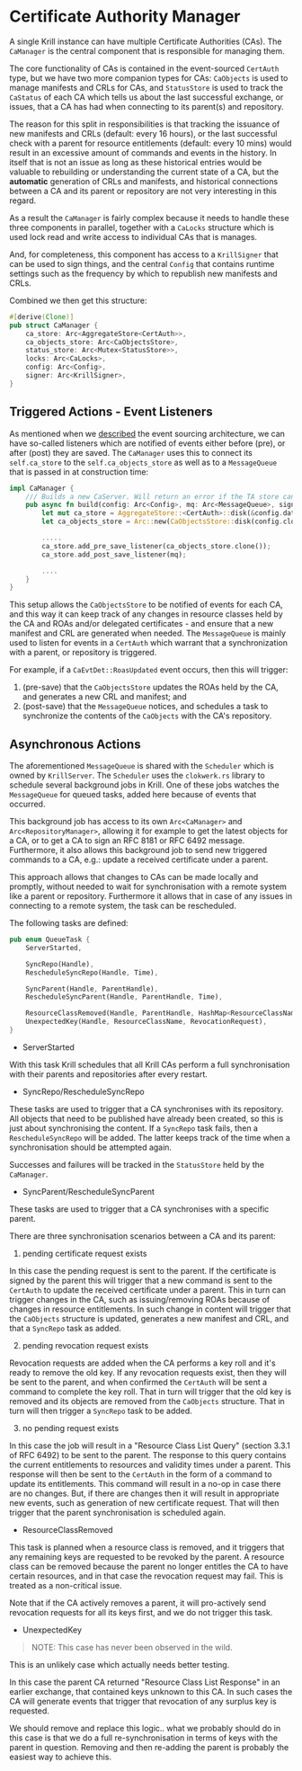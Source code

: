 Certificate Authority Manager
=============================

A single Krill instance can have multiple Certificate Authorities (CAs). The
`CaManager` is the central component that is responsible for managing them.

The core functionality of CAs is contained in the event-sourced `CertAuth` type,
but we have two more companion types for CAs: `CaObjects` is used to manage
manifests and CRLs for CAs, and `StatusStore` is used to track the `CaStatus`
of each CA which tells us about the last successful exchange, or issues, that
a CA has had when connecting to its parent(s) and repository.

The reason for this split in responsibilities is that tracking the issuance
of new manifests and CRLs (default: every 16 hours), or the last successful
check with a parent for resource entitlements (default: every 10 mins) would
result in an excessive amount of commands and events in the history. In itself
that is not an issue as long as these historical entries would be valuable
to rebuilding or understanding the current state of a CA, but the **automatic**
generation of CRLs and manifests, and historical connections between a CA and
its parent or repository are not very interesting in this regard.

As a result the `CaManager` is fairly complex because it needs to handle
these three components in parallel, together with a `CaLocks` structure
which is used lock read and write access to individual CAs that is manages.

And, for completeness, this component has access to a `KrillSigner` that
can be used to sign things, and the central `Config` that contains runtime
settings such as the frequency by which to republish new manifests and CRLs.

Combined we then get this structure:

```rust
#[derive(Clone)]
pub struct CaManager {
    ca_store: Arc<AggregateStore<CertAuth>>,
    ca_objects_store: Arc<CaObjectsStore>,
    status_store: Arc<Mutex<StatusStore>>,
    locks: Arc<CaLocks>,
    config: Arc<Config>,
    signer: Arc<KrillSigner>,
}
```


Triggered Actions - Event Listeners
-----------------------------------

As mentioned when we [described](./04_es_krill.md) the event sourcing architecture,
we can have so-called listeners which are notified of events either before (pre), or
after (post) they are saved. The `CaManager` uses this to connect its `self.ca_store`
to the `self.ca_objects_store` as well as to a `MessageQueue` that is passed in at
construction time:

```rust
impl CaManager {
    /// Builds a new CaServer. Will return an error if the TA store cannot be initialized.
    pub async fn build(config: Arc<Config>, mq: Arc<MessageQueue>, signer: Arc<KrillSigner>) -> KrillResult<Self> {
        let mut ca_store = AggregateStore::<CertAuth>::disk(&config.data_dir, CASERVER_DIR)?;
        let ca_objects_store = Arc::new(CaObjectsStore::disk(config.clone(), signer.clone())?);

        .....
        ca_store.add_pre_save_listener(ca_objects_store.clone());
        ca_store.add_post_save_listener(mq);

        ....
    }
}
```

This setup allows the `CaObjectsStore` to be notified of events for each CA, and
this way it can keep track of any changes in resource classes held by the CA and
ROAs and/or delegated certificates - and ensure that a new manifest and CRL are
generated when needed. The `MessageQueue` is mainly used to listen for events in
a `CertAuth` which warrant that a synchronization with a parent, or repository is
triggered.

For example, if a `CaEvtDet::RoasUpdated` event occurs, then this will trigger:
1. (pre-save) that the `CaObjectsStore` updates the ROAs held by the CA,
   and generates a new CRL and manifest; and
2. (post-save) that the `MessageQueue` notices, and schedules a task to
   synchronize the contents of the `CaObjects` with the CA's repository.


Asynchronous Actions
--------------------

The aforementioned `MessageQueue` is shared with the `Scheduler` which is owned
by `KrillServer`. The `Scheduler` uses the `clokwerk.rs` library to schedule several
background jobs in Krill. One of these jobs watches the `MessageQueue` for queued
tasks, added here because of events that occurred.

This background job has access to its own `Arc<CaManager>` and `Arc<RepositoryManager>`,
allowing it for example to get the latest objects for a CA, or to get a CA to sign an
RFC 8181 or RFC 6492 message. Furthermore, it also allows this background job to send
new triggered commands to a CA, e.g.: update a received certificate under a parent.

This approach allows that changes to CAs can be made locally and promptly, without
needed to wait for synchronisation with a remote system like a parent or repository.
Furthermore it allows that in case of any issues in connecting to a remote system,
the task can be rescheduled.

The following tasks are defined:

```rust
pub enum QueueTask {
    ServerStarted,

    SyncRepo(Handle),
    RescheduleSyncRepo(Handle, Time),

    SyncParent(Handle, ParentHandle),
    RescheduleSyncParent(Handle, ParentHandle, Time),

    ResourceClassRemoved(Handle, ParentHandle, HashMap<ResourceClassName, Vec<RevocationRequest>>),
    UnexpectedKey(Handle, ResourceClassName, RevocationRequest),
}
```

* ServerStarted

With this task Krill schedules that all Krill CAs perform a full synchronisation
with their parents and repositories after every restart.

* SyncRepo/RescheduleSyncRepo

These tasks are used to trigger that a CA synchronises with its repository. All
objects that need to be published have already been created, so this is just about
synchronising the content. If a `SyncRepo` task fails, then a `RescheduleSyncRepo`
will be added. The latter keeps track of the time when a synchronisation should
be attempted again.

Successes and failures will be tracked in the `StatusStore` held by the `CaManager`.

* SyncParent/RescheduleSyncParent

These tasks are used to trigger that a CA synchronises with a specific parent.

There are three synchronisation scenarios between a CA and its parent:

1) pending certificate request exists

In this case the pending request is sent to the parent. If the certificate is
signed by the parent this will trigger that a new command is sent to the `CertAuth`
to update the received certificate under a parent. This in turn can trigger changes
in the CA, such as issuing/removing ROAs because of changes in resource entitlements.
In such change in content will trigger that the `CaObjects` structure is updated,
generates a new manifest and CRL, and that a `SyncRepo` task as added.

2) pending revocation request exists

Revocation requests are added when the CA performs a key roll and it's ready to
remove the old key. If any revocation requests exist, then they will be sent to
the parent, and when confirmed the `CertAuth` will be sent a command to complete
the key roll. That in turn will trigger that the old key is removed and its objects
are removed from the `CaObjects` structure. That in turn will then trigger a
`SyncRepo` task to be added.

3) no pending request exists

In this case the job will result in a "Resource Class List Query" (section 3.3.1 of RFC 6492)
to be sent to the parent. The response to this query contains the current
entitlements to resources and validity times under a parent. This response
will then be sent to the `CertAuth` in the form of a command to update its
entitlements. This command will result in a no-op in case there are no changes.
But, if there are changes then it will result in appropriate new events, such
as generation of new certificate request. That will then trigger that the
parent synchronisation is scheduled again.

* ResourceClassRemoved

This task is planned when a resource class is removed, and it triggers
that any remaining keys are requested to be revoked by the parent. A resource
class can be removed because the parent no longer entitles the CA to have
certain resources, and in that case the revocation request may fail. This
is treated as a non-critical issue.

Note that if the CA actively removes a parent, it will pro-actively send
revocation requests for all its keys first, and we do not trigger this task.

* UnexpectedKey

> NOTE: This case has never been observed in the wild.

This is an unlikely case which actually needs better testing.

In this case the parent CA returned "Resource Class List Response" in
an earlier exchange, that contained keys unknown to this CA. In such cases
the CA will generate events that trigger that revocation of any surplus
key is requested.

We should remove and replace this logic.. what we probably should do
in this case is that we do a full re-synchronisation in terms of keys
with the parent in question. Removing and then re-adding the parent is
probably the easiest way to achieve this.










